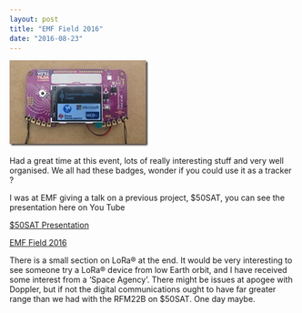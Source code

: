 ```yaml
---
layout: post
title: "EMF Field 2016"
date: "2016-08-23"
---
```


![EMF 2016 Badge](/images/EMF-2016-Badge_thumb.jpg "EMF 2016 Badge")

Had a great time at this event, lots of really interesting stuff and very well organised. We all had these badges, wonder if you could use it as a tracker ?

I was at EMF giving a talk on a previous project, $50SAT, you can see the presentation here on You Tube

[$50SAT Presentation](https://www.youtube.com/watch?v=q00Fm-ij02M)

[EMF Field 2016](https://www.emfcamp.org/)

There is a small section on LoRa® at the end. It would be very interesting to see someone try a LoRa® device from low Earth orbit, and I have received some interest from a ‘Space Agency’. There might be issues at apogee with Doppler, but if not the digital communications ought to have far greater range than we had with the RFM22B on $50SAT. One day maybe.
